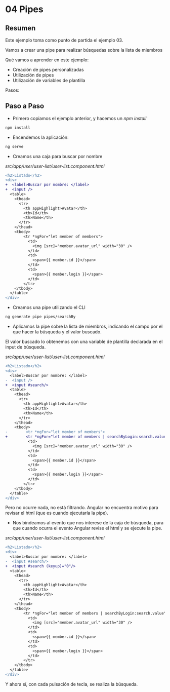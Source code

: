 # 04 Pipes

## Resumen

Este ejemplo toma como punto de partida el ejemplo 03.

Vamos a crear una pipe para realizar búsquedas sobre la lista de miembros

Qué vamos a aprender en este ejemplo:

- Creación de pipes personalizadas
- Utilización de pipes
- Utilización de variables de plantilla

Pasos:

## Paso a Paso

- Primero copiamos el ejemplo anterior, y hacemos un _npm install_

```bash
npm install
```

- Encendemos la aplicación:

```bash
ng serve
```

- Creamos una caja para buscar por nombre

_src/app/user/user-list/user-list.component.html_

```diff
<h2>Listado</h2>
<div>
+  <label>Buscar por nombre: </label>
+  <input />
  <table>
    <thead>
      <tr>
        <th appHighlight>Avatar</th>
        <th>Id</th>
        <th>Name</th>
      </tr>
    </thead>
    <tbody>
        <tr *ngFor="let member of members">
          <td>
            <img [src]="member.avatar_url" width="30" />
          </td>
          <td>
            <span>{{ member.id }}</span>
          </td>
          <td>
            <span>{{ member.login }}</span>
          </td>
        </tr>
    </tbody>
  </table>
</div>
```

- Creamos una pipe utilizando el CLI

```bash
ng generate pipe pipes/searchBy
```

- Aplicamos la pipe sobre la lista de miembros, indicando el campo por el que hacer la búsqueda y el valor buscado.

El valor buscado lo obtenemos con una variable de plantilla declarada en el input de búsqueda.

_src/app/user/user-list/user-list.component.html_

```diff
<h2>Listado</h2>
<div>
  <label>Buscar por nombre: </label>
-  <input />
+  <input #search/>
  <table>
    <thead>
      <tr>
        <th appHighlight>Avatar</th>
        <th>Id</th>
        <th>Name</th>
      </tr>
    </thead>
    <tbody>
-        <tr *ngFor="let member of members">
+        <tr *ngFor="let member of members | searchByLogin:search.value ">
          <td>
            <img [src]="member.avatar_url" width="30" />
          </td>
          <td>
            <span>{{ member.id }}</span>
          </td>
          <td>
            <span>{{ member.login }}</span>
          </td>
        </tr>
    </tbody>
  </table>
</div>
```

Pero no ocurre nada, no está filtrando. Angular no encuentra motivo para revisar el html (que es cuando ejecutaría la pipe). 

- Nos bindeamos al evento que nos interese de la caja de búsqueda, para que cuando ocurra el evento Angular revise el html y se ejecute la pipe.

_src/app/user/user-list/user-list.component.html_

```diff
<h2>Listado</h2>
<div>
  <label>Buscar por nombre: </label>
-  <input #search/>
+  <input #search (keyup)="0"/>
  <table>
    <thead>
      <tr>
        <th appHighlight>Avatar</th>
        <th>Id</th>
        <th>Name</th>
      </tr>
    </thead>
    <tbody>
        <tr *ngFor="let member of members | searchByLogin:search.value">
          <td>
            <img [src]="member.avatar_url" width="30" />
          </td>
          <td>
            <span>{{ member.id }}</span>
          </td>
          <td>
            <span>{{ member.login }}</span>
          </td>
        </tr>
    </tbody>
  </table>
</div>
```

Y ahora sí, con cada pulsación de tecla, se realiza la búsqueda.
